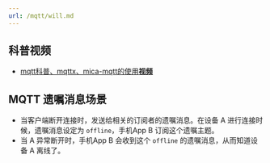 ```yaml
---
url: /mqtt/will.md
---
```

## 科普视频

* [mqtt科普、mqttx、mica-mqtt的使用**视频**](https://www.bilibili.com/video/BV1wv4y1F7Av/)

## MQTT 遗嘱消息场景

* 当客户端断开连接时，发送给相关的订阅者的遗嘱消息。在设备 A 进行连接时候，遗嘱消息设定为 `offline`，手机App B 订阅这个遗嘱主题。
* 当 A 异常断开时，手机App B 会收到这个 `offline` 的遗嘱消息，从而知道设备 A 离线了。
